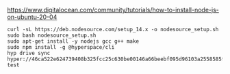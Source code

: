 https://www.digitalocean.com/community/tutorials/how-to-install-node-js-on-ubuntu-20-04

    curl -sL https://deb.nodesource.com/setup_14.x -o nodesource_setup.sh
    sudo bash nodesource_setup.sh
    sudo apt-get install -y nodejs gcc g++ make
    sudo npm install -g @hyperspace/cli
    hyp drive sync hyper://46ca522e624739408b325fcc25c630be00146a66beebf095d96103a2558585f0// test